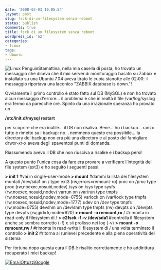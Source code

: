 ```yaml
---
date: '2008-03-03 10:05:54'
layout: post
slug: fsck-di-un-filesystem-senza-reboot
status: publish
comments: true
title: fsck di un filesystem senza reboot
wordpress_id: '62'
categories:
- linux
tags:
- Ubuntu
---
```


![Linux Penguin](/images/2008/03/linuxpenguin.gif)Stamattina, nella mia casella di posta, ho trovato un messaggio che diceva che il mio server di monitoraggio basato su Zabbix e installato su una Ubuntu 7.04 aveva tirato le cuoia stanotte alle 02:00: il messaggio riportava una laconico "ZABBIX database is down."!

Ovviamente il primo controllo è stato fatto sul DB (MySQL) e non ho trovato alcun messaggio d'errore... il problema è che in realtà il file /var/log/syslog era fermo da parecchie ore. Spinto da una irrazionale speranza ho provato un


**/etc/init.d/mysql restart**


per scoprire che era inutile... il DB non risaliva. Bene... ho i backup... ranzo tutto e rimetto su i backup: no... nemmeno questo era possibile... la directory dei backup non era più una directory e al posto dei famigliare drwxr-xr-x aveva degli spaventosi punti di domanda.

Riassumendo avevo il DB che non riusciva a risalire e i backup persi!

A questo punto l'unica cosa da fare era provare a verificare l'integrità del file system (ext3) e ho seguito i seguenti passi:



**> init 1** #vai in single-user-mode
**> mount** #dammi la lista dei filesystem montati
/dev/sda1 on / type ext3 (rw,errors=remount-ro)
proc on /proc type proc (rw,noexec,nosuid,nodev)
/sys on /sys type sysfs (rw,noexec,nosuid,nodev)
varrun on /var/run type tmpfs (rw,noexec,nosuid,nodev,mode=0755)
varlock on /var/lock type tmpfs (rw,noexec,nosuid,nodev,mode=1777)
udev on /dev type tmpfs (rw,mode=0755)
devshm on /dev/shm type tmpfs (rw)
devpts on /dev/pts type devpts (rw,gid=5,mode=620)
**> mount -o remount,ro** / #rimonta in read-only il filesystem di /
**> e2fsck -f -v /dev/sda1** #controlla il filesystem anche se sembra corretto (-f) e sii prolisso nei log (-v)
**> mount -o remount,rw /** #rimonta in read-write il filesystem di / una volta terminato il controllo
**> init 2** #ritorna al runlevel precedente e alla piena operatività del sistema

Per fortuna dopo questa cura il DB è risalito correttamente e ho addirittura recuperato i miei backup!

[![EmailOttuzziGoogle](/images/2008/02/ottuzzigoogle.png)](mailto:ottuzzi@gmail.com)
